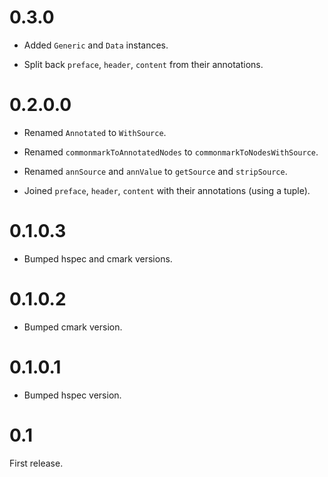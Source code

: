 # 0.3.0

* Added `Generic` and `Data` instances.

* Split back `preface`, `header`, `content` from their annotations.

# 0.2.0.0

* Renamed `Annotated` to `WithSource`.

* Renamed `commonmarkToAnnotatedNodes` to `commonmarkToNodesWithSource`.

* Renamed `annSource` and `annValue` to `getSource` and `stripSource`.

* Joined `preface`, `header`, `content` with their annotations (using a
  tuple).

# 0.1.0.3

* Bumped hspec and cmark versions.

# 0.1.0.2

* Bumped cmark version.

# 0.1.0.1

* Bumped hspec version.

# 0.1

First release.
